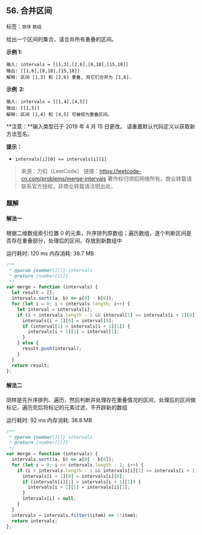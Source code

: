 ## 56. 合并区间

标签：`排序` `数组`

给出一个区间的集合，请合并所有重叠的区间。

**示例 1:**

```
输入: intervals = [[1,3],[2,6],[8,10],[15,18]]
输出: [[1,6],[8,10],[15,18]]
解释: 区间 [1,3] 和 [2,6] 重叠, 将它们合并为 [1,6].
```

**示例  2:**

```
输入: intervals = [[1,4],[4,5]]
输出: [[1,5]]
解释: 区间 [1,4] 和 [4,5] 可被视为重叠区间。
```

**注意：**输入类型已于 2019 年 4 月 15 日更改。 请重置默认代码定义以获取新方法签名。

**提示：**

- `intervals[i][0] <= intervals[i][1]`

> 来源：力扣（LeetCode）
> 链接：https://leetcode-cn.com/problems/merge-intervals
> 著作权归领扣网络所有。商业转载请联系官方授权，非商业转载请注明出处。

### 题解

#### 解法一

根据二维数组索引位置 0 的元素，升序排列原数组；遍历数组，逐个判断区间是否存在重叠部分，处理后的区间，存放到新数组中

运行耗时: 120 ms 内存消耗: 38.7 MB

```javascript
/**
 * @param {number[][]} intervals
 * @return {number[][]}
 */
var merge = function (intervals) {
  let result = [];
  intervals.sort((a, b) => a[0] - b[0]);
  for (let i = 0; i < intervals.length; i++) {
    let interval = intervals[i];
    if (i < intervals.length - 1 && interval[1] >= intervals[i + 1][0]) {
      intervals[i + 1][0] = interval[0];
      if (interval[1] > intervals[i + 1][1]) {
        intervals[i + 1][1] = interval[1];
      }
    } else {
      result.push(interval);
    }
  }
  return result;
};
```

#### 解法二

同样是先升序排列、遍历，然后判断并处理存在重叠情况的区间，处理后的区间做标记，遍历完后将标记的元素过滤，不开辟新的数组

运行耗时: 92 ms 内存消耗: 38.8 MB

```javascript
/**
 * @param {number[][]} intervals
 * @return {number[][]}
 */
var merge = function (intervals) {
  intervals.sort((a, b) => a[0] - b[0]);
  for (let i = 0; i <= intervals.length - 1; i++) {
    if (i < intervals.length - 1 && intervals[i][1] >= intervals[i + 1][0]) {
      intervals[i + 1][0] = intervals[i][0];
      if (intervals[i][1] > intervals[i + 1][1]) {
        intervals[i + 1][1] = intervals[i][1];
      }
      intervals[i] = null;
    }
  }
  intervals = intervals.filter((item) => !!item);
  return intervals;
};
```
